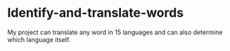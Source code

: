 # Identify-and-translate-words
My project can translate any word in 15 languages and can also determine which language itself.
